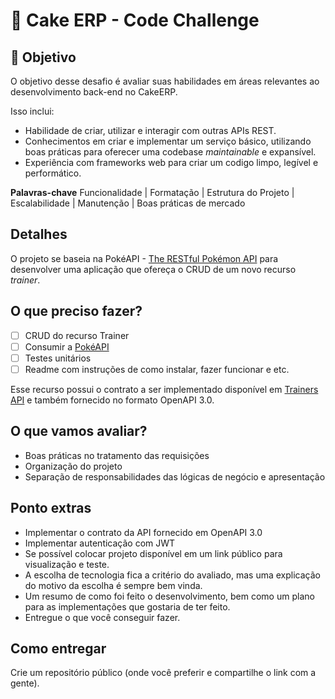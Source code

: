# 🧁 Cake ERP - Code Challenge

## 🚀 Objetivo

O objetivo desse desafio é avaliar suas habilidades em áreas relevantes ao desenvolvimento back-end no CakeERP.

Isso inclui:

- Habilidade de criar, utilizar e interagir com outras APIs REST.
- Conhecimentos em criar e implementar um serviço básico, utilizando boas práticas para oferecer uma codebase _maintainable_ e expansível.
- Experiência com frameworks web para criar um codigo limpo, legível e performático.

**Palavras-chave**
Funcionalidade | Formatação | Estrutura do Projeto | Escalabilidade | Manutenção | Boas práticas de mercado

## Detalhes

O projeto se baseia na PokéAPI - [The RESTful Pokémon API](https://pokeapi.co/) para desenvolver uma aplicação que ofereça o CRUD de um
novo recurso _trainer_.

## O que preciso fazer?

- [ ] CRUD do recurso Trainer
- [ ] Consumir a  [PokéAPI](https://pokeapi.co/)
- [ ] Testes unitários
- [ ] Readme com instruções de como instalar, fazer funcionar e etc.

Esse recurso possui o contrato a ser implementado disponível em [Trainers API](https://app.swaggerhub.com/apis/fernando.celmer/trainers-api/1.0.0) e também
fornecido no formato OpenAPI 3.0.

## O que vamos avaliar?

- Boas práticas no tratamento das requisições
- Organização do projeto
- Separação de responsabilidades das lógicas de negócio e apresentação

## Ponto extras

- Implementar o contrato da API fornecido em OpenAPI 3.0
- Implementar autenticação com JWT
- Se possível colocar projeto disponível em um link público para visualização e teste.
- A escolha de tecnologia fica a critério do avaliado, mas uma explicação do
motivo da escolha é sempre bem vinda.
- Um resumo de como foi feito o desenvolvimento, bem como um plano para as implementações que gostaria de ter feito.
- Entregue o que você conseguir fazer.

## Como entregar

Crie um repositório público (onde você preferir e compartilhe o link com a gente).
